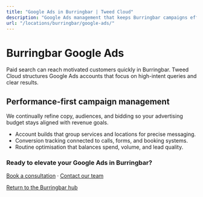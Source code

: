 ```yaml
---
title: "Google Ads in Burringbar | Tweed Cloud"
description: "Google Ads management that keeps Burringbar campaigns efficient and measurable."
url: "/locations/burringbar/google-ads/"
---
```


# Burringbar Google Ads

Paid search can reach motivated customers quickly in Burringbar. Tweed Cloud structures Google Ads accounts that focus on high-intent queries and clear results.

## Performance-first campaign management

We continually refine copy, audiences, and bidding so your advertising budget stays aligned with revenue goals.

- Account builds that group services and locations for precise messaging.
- Conversion tracking connected to calls, forms, and booking systems.
- Routine optimisation that balances spend, volume, and lead quality.

### Ready to elevate your Google Ads in Burringbar?

[Book a consultation](/consultation/) · [Contact our team](/contact/)

[Return to the Burringbar hub](/locations/burringbar/)
